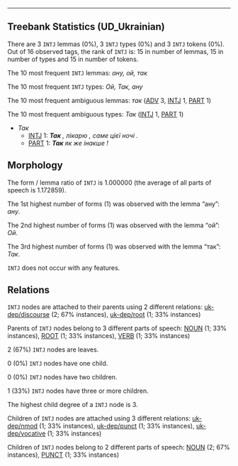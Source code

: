 

--------------------------------------------------------------------------------

## Treebank Statistics (UD_Ukrainian)

There are 3 `INTJ` lemmas (0%), 3 `INTJ` types (0%) and 3 `INTJ` tokens (0%).
Out of 16 observed tags, the rank of `INTJ` is: 15 in number of lemmas, 15 in number of types and 15 in number of tokens.

The 10 most frequent `INTJ` lemmas: <em>ану, ой, так</em>

The 10 most frequent `INTJ` types:  <em>Ой, Так, ану</em>

The 10 most frequent ambiguous lemmas: <em>так</em> ([ADV]() 3, [INTJ]() 1, [PART]() 1)

The 10 most frequent ambiguous types:  <em>Так</em> ([INTJ]() 1, [PART]() 1)


* <em>Так</em>
  * [INTJ]() 1: <em><b>Так</b> , лікарю , саме цієї ночі .</em>
  * [PART]() 1: <em><b>Так</b> як же інакше !</em>

## Morphology

The form / lemma ratio of `INTJ` is 1.000000 (the average of all parts of speech is 1.172859).

The 1st highest number of forms (1) was observed with the lemma “ану”: <em>ану</em>.

The 2nd highest number of forms (1) was observed with the lemma “ой”: <em>Ой</em>.

The 3rd highest number of forms (1) was observed with the lemma “так”: <em>Так</em>.

`INTJ` does not occur with any features.


## Relations

`INTJ` nodes are attached to their parents using 2 different relations: [uk-dep/discourse]() (2; 67% instances), [uk-dep/root]() (1; 33% instances)

Parents of `INTJ` nodes belong to 3 different parts of speech: [NOUN]() (1; 33% instances), [ROOT]() (1; 33% instances), [VERB]() (1; 33% instances)

2 (67%) `INTJ` nodes are leaves.

0 (0%) `INTJ` nodes have one child.

0 (0%) `INTJ` nodes have two children.

1 (33%) `INTJ` nodes have three or more children.

The highest child degree of a `INTJ` node is 3.

Children of `INTJ` nodes are attached using 3 different relations: [uk-dep/nmod]() (1; 33% instances), [uk-dep/punct]() (1; 33% instances), [uk-dep/vocative]() (1; 33% instances)

Children of `INTJ` nodes belong to 2 different parts of speech: [NOUN]() (2; 67% instances), [PUNCT]() (1; 33% instances)

